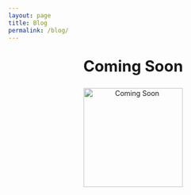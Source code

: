```yaml
---
layout: page
title: Blog
permalink: /blog/
---
```


<h2 style="text-align: center; font-size: 2.2em; font-weight: 700; margin-top: 1em;">
  Coming Soon
</h2>

<p style="text-align: center;">
  <img src="https://media1.giphy.com/media/v1.Y2lkPTc5MGI3NjExbmoxZXJjNWsxc2t1MWJrMW15ODlqa2c2dmh0d3RoNTF3cXlyeGx0MiZlcD12MV9pbnRlcm5hbF9naWZfYnlfaWQmY3Q9Zw/rjEcB5kE9M1v7jtR2P/giphy.gif" alt="Coming Soon" width="200" />
</p>
